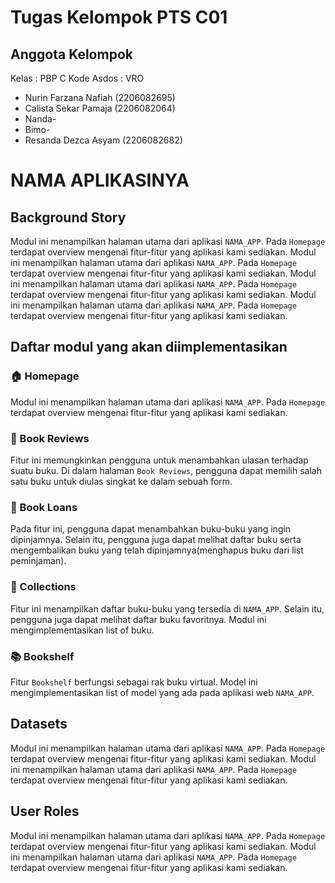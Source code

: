 # Tugas Kelompok PTS C01 <CONE>

## Anggota Kelompok
Kelas : PBP C
Kode Asdos : VRO
- Nurin Farzana Nafiah (2206082695)
- Calista Sekar Pamaja (2206082064)
- Nanda- 
- Bimo- 
- Resanda Dezca Asyam (2206082682)


# NAMA APLIKASINYA

## Background Story
Modul ini menampilkan halaman utama dari aplikasi `NAMA_APP`. Pada `Homepage` terdapat overview mengenai fitur-fitur yang aplikasi kami sediakan. 
Modul ini menampilkan halaman utama dari aplikasi `NAMA_APP`. Pada `Homepage` terdapat overview mengenai fitur-fitur yang aplikasi kami sediakan. 
Modul ini menampilkan halaman utama dari aplikasi `NAMA_APP`. Pada `Homepage` terdapat overview mengenai fitur-fitur yang aplikasi kami sediakan. 
Modul ini menampilkan halaman utama dari aplikasi `NAMA_APP`. Pada `Homepage` terdapat overview mengenai fitur-fitur yang aplikasi kami sediakan. 


## Daftar modul yang akan diimplementasikan
### 🏠 Homepage
Modul ini menampilkan halaman utama dari aplikasi `NAMA_APP`. Pada `Homepage` terdapat overview mengenai fitur-fitur yang aplikasi kami sediakan. 
### 📝 Book Reviews 
Fitur ini memungkinkan pengguna untuk menambahkan ulasan terhadap suatu buku. Di dalam halaman `Book Reviews`, pengguna dapat memilih salah satu buku untuk diulas singkat ke dalam sebuah form.
### 📖 Book Loans
Pada fitur ini, pengguna dapat menambahkan buku-buku yang ingin dipinjamnya. Selain itu, pengguna juga dapat melihat daftar buku serta mengembalikan buku yang telah dipinjamnya(menghapus buku dari list peminjaman).
### 📔 Collections
Fitur ini menampilkan daftar buku-buku yang tersedia di `NAMA_APP`. Selain itu, pengguna juga dapat melihat daftar buku favoritnya. Modul ini mengimplementasikan list of buku.
### 📚 Bookshelf
Fitur `Bookshelf` berfungsi sebagai rak buku virtual. Model ini mengimplementasikan list of model yang ada pada aplikasi web `NAMA_APP`. 

## Datasets
Modul ini menampilkan halaman utama dari aplikasi `NAMA_APP`. Pada `Homepage` terdapat overview mengenai fitur-fitur yang aplikasi kami sediakan. 
Modul ini menampilkan halaman utama dari aplikasi `NAMA_APP`. Pada `Homepage` terdapat overview mengenai fitur-fitur yang aplikasi kami sediakan. 

## User Roles
Modul ini menampilkan halaman utama dari aplikasi `NAMA_APP`. Pada `Homepage` terdapat overview mengenai fitur-fitur yang aplikasi kami sediakan. 
Modul ini menampilkan halaman utama dari aplikasi `NAMA_APP`. Pada `Homepage` terdapat overview mengenai fitur-fitur yang aplikasi kami sediakan. 

